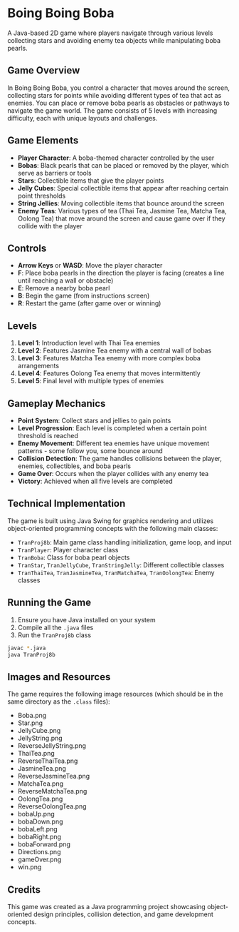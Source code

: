 # Boing Boing Boba

A Java-based 2D game where players navigate through various levels collecting stars and avoiding enemy tea objects while manipulating boba pearls.

## Game Overview

In Boing Boing Boba, you control a character that moves around the screen, collecting stars for points while avoiding different types of tea that act as enemies. You can place or remove boba pearls as obstacles or pathways to navigate the game world. The game consists of 5 levels with increasing difficulty, each with unique layouts and challenges.

## Game Elements

- **Player Character**: A boba-themed character controlled by the user
- **Bobas**: Black pearls that can be placed or removed by the player, which serve as barriers or tools
- **Stars**: Collectible items that give the player points
- **Jelly Cubes**: Special collectible items that appear after reaching certain point thresholds
- **String Jellies**: Moving collectible items that bounce around the screen
- **Enemy Teas**: Various types of tea (Thai Tea, Jasmine Tea, Matcha Tea, Oolong Tea) that move around the screen and cause game over if they collide with the player

## Controls

- **Arrow Keys** or **WASD**: Move the player character
- **F**: Place boba pearls in the direction the player is facing (creates a line until reaching a wall or obstacle)
- **E**: Remove a nearby boba pearl
- **B**: Begin the game (from instructions screen)
- **R**: Restart the game (after game over or winning)

## Levels

1. **Level 1**: Introduction level with Thai Tea enemies
2. **Level 2**: Features Jasmine Tea enemy with a central wall of bobas
3. **Level 3**: Features Matcha Tea enemy with more complex boba arrangements
4. **Level 4**: Features Oolong Tea enemy that moves intermittently
5. **Level 5**: Final level with multiple types of enemies

## Gameplay Mechanics

- **Point System**: Collect stars and jellies to gain points
- **Level Progression**: Each level is completed when a certain point threshold is reached
- **Enemy Movement**: Different tea enemies have unique movement patterns - some follow you, some bounce around
- **Collision Detection**: The game handles collisions between the player, enemies, collectibles, and boba pearls
- **Game Over**: Occurs when the player collides with any enemy tea
- **Victory**: Achieved when all five levels are completed

## Technical Implementation

The game is built using Java Swing for graphics rendering and utilizes object-oriented programming concepts with the following main classes:

- `TranProj8b`: Main game class handling initialization, game loop, and input
- `TranPlayer`: Player character class
- `TranBoba`: Class for boba pearl objects
- `TranStar`, `TranJellyCube`, `TranStringJelly`: Different collectible classes
- `TranThaiTea`, `TranJasmineTea`, `TranMatchaTea`, `TranOolongTea`: Enemy classes

## Running the Game

1. Ensure you have Java installed on your system
2. Compile all the `.java` files
3. Run the `TranProj8b` class

```bash
javac *.java
java TranProj8b
```

## Images and Resources

The game requires the following image resources (which should be in the same directory as the `.class` files):
- Boba.png
- Star.png
- JellyCube.png
- JellyString.png
- ReverseJellyString.png
- ThaiTea.png
- ReverseThaiTea.png
- JasmineTea.png
- ReverseJasmineTea.png
- MatchaTea.png
- ReverseMatchaTea.png
- OolongTea.png
- ReverseOolongTea.png
- bobaUp.png
- bobaDown.png
- bobaLeft.png
- bobaRight.png
- bobaForward.png
- Directions.png
- gameOver.png
- win.png

## Credits

This game was created as a Java programming project showcasing object-oriented design principles, collision detection, and game development concepts.
